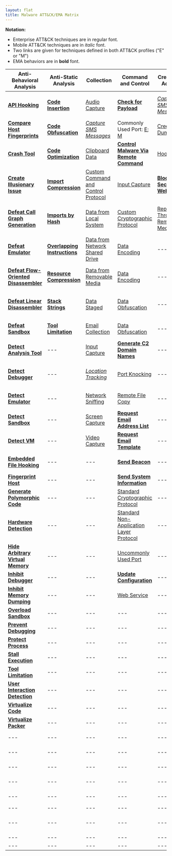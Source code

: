 ```yaml
---
layout: flat
title: Malware ATT&CK/EMA Matrix
---
```


**Notation:**
* Enterprise ATT&CK techniques are in regular font.
* Mobile ATT&CK techniques are in *italic* font.
* Two links are given for techniques defined in both ATT&CK profiles ("E" or "M")
* EMA behaviors are in **bold** font.

|Anti-Behavioral Analysis|Anti-Static Analysis|Collection|Command and Control|Credential Access|Defense Evasion|Discovery|Effects|Execution|Exfiltration|Lateral Movement|Persistence|Privilege Escalation|
|------------------------|--------------------|----------|-------------------|-----------------|---------------|---------|-------|---------|------------|----------------|-----------|--------------------|
|[**API Hooking**](https://collaborate.mitre.org/ema/index.php/Ema-1035)|[**Code Insertion**](https://collaborate.mitre.org/ema/index.php/Ema-1008)|[Audio Capture](https://attack.mitre.org/wiki/Technique/T1123)|[**Check for Payload**](https://collaborate.mitre.org/ema/index.php/Ema-1236)|[*Capture SMS Messages*](https://attack.mitre.org/mobile/index.php/Technique/MOB-T1015)|[Access Token Manipulation](https://attack.mitre.org/wiki/Technique/T1134)|[Account Discovery](https://attack.mitre.org/wiki/Technique/T1087)|[**Access Premium Service**](https://collaborate.mitre.org/ema/index.php/Ema-1178)|[Command-Line Interface](https://attack.mitre.org/wiki/Technique/T1059)|[Automated Exfiltration](https://attack.mitre.org/wiki/Technique/T1020)|[**Autonomous Remote Infection**](https://collaborate.mitre.org/ema/index.php/Ema-1216)|[Hidden File and Directories](https://attack.mitre.org/wiki/Technique/T1158)|[Explotation for Privilege Escalation](https://attack.mitre.org/wiki/Technique/T1068)|
|[**Compare Host Fingerprints**](https://collaborate.mitre.org/ema/index.php/Ema-1120)|[**Code Obfuscation**](https://collaborate.mitre.org/ema/index.php/Ema-1004)|[*Capture SMS Messages*](https://attack.mitre.org/mobile/index.php/Technique/MOB-T1015)|Commonly Used Port: [E](https://attack.mitre.org/wiki/Technique/T1043); [M](https://attack.mitre.org/mobile/index.php/Technique/MOB-T1039)|[Credential Dumping](https://attack.mitre.org/wiki/Technique/T1003)|[*Application Discovery*](https://attack.mitre.org/mobile/index.php/Technique/MOB-T1021)|[*Application Discovery*](https://attack.mitre.org/mobile/index.php/Technique/MOB-T1021)|[**Click Fraud**](https://collaborate.mitre.org/ema/index.php/Ema-1179)|[Execution through API](https://attack.mitre.org/wiki/Technique/T1106)|[Data Compressed](https://attack.mitre.org/wiki/Technique/T1002)|[Exploitation of Remote Services](https://attack.mitre.org/wiki/Technique/T1210)|[Hooking](https://attack.mitre.org/wiki/Technique/T1179)|[Hooking](https://attack.mitre.org/wiki/Technique/T1179)|
|[**Crash Tool**](https://collaborate.mitre.org/ema/index.php/Ema-1049)|[**Code Optimization**](https://collaborate.mitre.org/ema/index.php/Ema-1037)|[Clipboard Data](https://attack.mitre.org/wiki/Technique/T1115)|[**Control Malware Via Remote Command**](https://collaborate.mitre.org/ema/index.php/Ema-1241)|[Hooking](https://attack.mitre.org/wiki/Technique/T1179)|[Binary Padding](https://attack.mitre.org/wiki/Technique/T1009)|[*Device Type Discovery*](https://attack.mitre.org/mobile/index.php/Technique/MOB-T1022)|[**Consume System Resources**](https://collaborate.mitre.org/ema/index.php/Ema-1177)|[Execution through Module Load](https://attack.mitre.org/wiki/Technique/T1129)|[Data Encrypted](https://attack.mitre.org/wiki/Technique/T1022)|[Remote File Copy](https://attack.mitre.org/wiki/Technique/T1105)|[Kernel Modules and Extensions](https://attack.mitre.org/wiki/Technique/T1215)|[Process Injection](https://attack.mitre.org/wiki/Technique/T1055)|
|[**Create Illusionary Issue**](https://collaborate.mitre.org/ema/index.php/Ema-1031)|[**Import Compression**](https://collaborate.mitre.org/ema/index.php/Ema-1030)|[Custom Command and Control Protocol](https://attack.mitre.org/wiki/Technique/T1094)|[Input Capture](https://attack.mitre.org/wiki/Technique/T1056)|[**Block Security Websites**](https://collaborate.mitre.org/ema/index.php/Ema-1154)|File and Directory Discovery: [E](https://attack.mitre.org/wiki/Technique/T1083); [M](https://attack.mitre.org/mobile/index.php/Technique/MOB-T1023)|[**Denial of Service**](https://collaborate.mitre.org/ema/index.php/Ema-1175)|[**Install Legitimate Software**](https://collaborate.mitre.org/ema/index.php/Ema-1137)|[Exfiltration Over Alternative Protocol](https://attack.mitre.org/wiki/Technique/T1048)|[Remote Desktop Protocol](https://attack.mitre.org/wiki/Technique/T1076)|[Local Job Scheduling](https://attack.mitre.org/wiki/Technique/T1168)|[Scheduled Task](https://attack.mitre.org/wiki/Technique/T1053)|
|[**Defeat Call Graph Generation**](https://collaborate.mitre.org/ema/index.php/Ema-1228)|[**Imports by Hash**](https://collaborate.mitre.org/ema/index.php/Ema-1036)|[Data from Local System](https://attack.mitre.org/wiki/Technique/T1005)|[Custom Cryptographic Protocol](https://attack.mitre.org/wiki/Technique/T1024)|[Replication Through Removable Media](https://attack.mitre.org/wiki/Technique/T1091)|[Code Signing](https://attack.mitre.org/wiki/Technique/T1116)|[*Local Network Configuration Discovery*](https://attack.mitre.org/mobile/index.php/Technique/MOB-T1025)|[**Destroy Hardware**](https://collaborate.mitre.org/ema/index.php/Ema-1196)|[**Install Secondary Malware**](https://collaborate.mitre.org/ema/index.php/Ema-1138)|[Exfiltration Over Command and Control Channel](https://attack.mitre.org/wiki/Technique/T1041)|[Replication Through Removable Media](https://attack.mitre.org/wiki/Technique/T1091)|[Modify Existing Service](https://attack.mitre.org/wiki/Technique/T1031)|---|
|[**Defeat Emulator**](https://collaborate.mitre.org/ema/index.php/Ema-1268)|[**Overlapping Instructions**](https://collaborate.mitre.org/ema/index.php/Ema-1038)|[Data from Network Shared Drive](https://attack.mitre.org/wiki/Technique/T1039)|[Data Encoding](https://attack.mitre.org/wiki/Technique/T1132)|---|[**Disable Kernel Patch Protection**](https://collaborate.mitre.org/ema/index.php/Ema-1146)|[Peripheral Device Discovery](https://attack.mitre.org/wiki/Technique/T1120)|[**Encrypt Files**](https://collaborate.mitre.org/ema/index.php/Ema-1122)|[**Install Secondary Module**](https://collaborate.mitre.org/ema/index.php/Ema-1136)|[Exfiltration Over Other Network Medium](https://attack.mitre.org/wiki/Technique/T1011)|---|[New Service](https://attack.mitre.org/wiki/Technique/T1050)|---|
|[**Defeat Flow-Oriented Disassembler**](https://collaborate.mitre.org/ema/index.php/Ema-1227)|[**Resource Compression**](https://collaborate.mitre.org/ema/index.php/Ema-1039)|[Data from Removable Media](https://attack.mitre.org/wiki/Technique/T1025)|[Data Encoding](https://attack.mitre.org/wiki/Technique/T1132)|---|[**Disable OS Security Alerts**](https://collaborate.mitre.org/ema/index.php/Ema-1147)|[Process Discovery](https://attack.mitre.org/wiki/Technique/T1057)|[**Erase Data**](https://collaborate.mitre.org/ema/index.php/Ema-1195)|[Local Job Scheduling](https://attack.mitre.org/wiki/Technique/T1168)|[Exfiltration Over Physical Medium](https://attack.mitre.org/wiki/Technique/T1052)|---|[**Persist After OS Changes**](https://collaborate.mitre.org/ema/index.php/Ema-1208)|---|
|[**Defeat Linear Disassembler**](https://collaborate.mitre.org/ema/index.php/Ema-1229)|[**Stack Strings**](https://collaborate.mitre.org/ema/index.php/Ema-1044)|[Data Staged](https://attack.mitre.org/wiki/Technique/T1074)|[Data Obfuscation](https://attack.mitre.org/wiki/Technique/T1001)|---|[**Disable System File Overwrite Protection**](https://collaborate.mitre.org/ema/index.php/Ema-1149)|[Query Registry](https://attack.mitre.org/wiki/Technique/T1012)|[**Manipulate File System Data**](https://collaborate.mitre.org/ema/index.php/Ema-1127)|[**Log Activity**](https://collaborate.mitre.org/ema/index.php/Ema-1134)|---|---|[**Persist After System Reboot**](https://collaborate.mitre.org/ema/index.php/Ema-1209)|---|
|[**Defeat Sandbox**](https://collaborate.mitre.org/ema/index.php/Ema-1027)|[**Tool Limitation**](https://collaborate.mitre.org/ema/index.php/Ema-1050)|[Email Collection](https://attack.mitre.org/wiki/Technique/T1114)|[Data Obfuscation](https://attack.mitre.org/wiki/Technique/T1001)|---|[Disabling Security Tools](https://attack.mitre.org/wiki/Technique/T1089)|[Security Software Discovery](https://attack.mitre.org/wiki/Technique/T1063)|[**Manipulate Network Traffic**](https://collaborate.mitre.org/ema/index.php/Ema-1126)|[PowerShell](https://attack.mitre.org/wiki/Technique/T1086)|---|---|[Port Knocking](https://attack.mitre.org/wiki/Technique/T1205)|---|
|[**Detect Analysis Tool**](https://collaborate.mitre.org/ema/index.php/Ema-1005)|---|[Input Capture](https://attack.mitre.org/wiki/Technique/T1056)|[**Generate C2 Domain Names**](https://collaborate.mitre.org/ema/index.php/Ema-1244)|---|[**Encrypt Self**](https://collaborate.mitre.org/ema/index.php/Ema-1165)|[System Information Discovery](https://attack.mitre.org/wiki/Technique/T1082)|[*Premium SMS Toll Fraud*](https://attack.mitre.org/mobile/index.php/Technique/MOB-T1051)|[**Prevent Concurrent Execution**](https://collaborate.mitre.org/ema/index.php/Ema-1261)|---|---|[Registry Run Keys / Start Folder](https://attack.mitre.org/wiki/Technique/T1060)|---|
|[**Detect Debugger**](https://collaborate.mitre.org/ema/index.php/Ema-1253)|---|[*Location Tracking*](https://attack.mitre.org/mobile/index.php/Technique/MOB-T1023)|[Port Knocking](https://attack.mitre.org/wiki/Technique/T1205)|---|[**Evade Static Heuristic**](https://collaborate.mitre.org/ema/index.php/Ema-1252)|[System Network Configuration Discovery](https://attack.mitre.org/wiki/Technique/T1016)|---|[Rundll32](https://attack.mitre.org/wiki/Technique/T1085)|---|---|[**Re-instantiate Self**](https://collaborate.mitre.org/ema/index.php/Ema-1212)|---|
|[**Detect Emulator**](https://collaborate.mitre.org/ema/index.php/Ema-1265)|---|[Network Sniffing](https://attack.mitre.org/wiki/Technique/T1040)|[Remote File Copy](https://attack.mitre.org/wiki/Technique/T1105)|---|[**Execute Before/External to Kernel/Hypervisor**](https://collaborate.mitre.org/ema/index.php/Ema-1225)|[System Owner/User Discovery](https://attack.mitre.org/wiki/Technique/T1033)|---|[Scheduled Task](https://attack.mitre.org/wiki/Technique/T1053)|---|---|[Scheduled Task](https://attack.mitre.org/wiki/Technique/T1053)|---|
|[**Detect Sandbox**](https://collaborate.mitre.org/ema/index.php/Ema-1233)|---|[Screen Capture](https://attack.mitre.org/wiki/Technique/T1113)|[**Request Email Address List**](https://collaborate.mitre.org/ema/index.php/Ema-1123)|---|[**Execute Non-main CPU Code**](https://collaborate.mitre.org/ema/index.php/Ema-1221)|[System Time Discovery](https://attack.mitre.org/wiki/Technique/T1124)|---|[Scripting](https://attack.mitre.org/wiki/Technique/T1064)|---|---|[Timestomp](https://attack.mitre.org/wiki/Technique/T1099)|---|
|[**Detect VM**](https://collaborate.mitre.org/ema/index.php/Ema-1239)|---|[Video Capture](https://attack.mitre.org/wiki/Technique/T1125)|[**Request Email Template**](https://collaborate.mitre.org/ema/index.php/Ema-1124)|---|[**Execute Stealthy Code**](https://collaborate.mitre.org/ema/index.php/Ema-1223)|[Application Window Discovery](https://attack.mitre.org/wiki/Technique/T1010)|---|[**Send Email Message**](https://collaborate.mitre.org/ema/index.php/Ema-1125)|---|---|---|---|
|[**Embedded File Hooking**](https://collaborate.mitre.org/ema/index.php/Ema-1048)|---|---|[**Send Beacon**](https://collaborate.mitre.org/ema/index.php/Ema-1237)|---|[Exploitation for Defense Evasion](https://attack.mitre.org/wiki/Technique/T1211)|[Network Service Scanning](https://attack.mitre.org/wiki/Technique/T1046)|---|[Service Execution](https://attack.mitre.org/wiki/Technique/T1035)|---|---|---|---|
|[**Fingerprint Host**](https://collaborate.mitre.org/ema/index.php/Ema-1121)|---|---|[**Send System Information**](https://collaborate.mitre.org/ema/index.php/Ema-1238)|---|[File Deletion](https://attack.mitre.org/wiki/Technique/T1107)|---|---|[**Suicide Exit**](https://collaborate.mitre.org/ema/index.php/Ema-1135)|---|---|---|---|
|[**Generate Polymorphic Code**](https://collaborate.mitre.org/ema/index.php/Ema-1032)|---|---|[Standard Cryptographic Protocol](https://attack.mitre.org/wiki/Technique/T1032)|---|[Hidden File and Directories](https://attack.mitre.org/wiki/Technique/T1158)|---|---|[**Test SMTP Connection**](https://collaborate.mitre.org/ema/index.php/Ema-1174)|---|---|---|---|
|[**Hardware Detection**](https://collaborate.mitre.org/ema/index.php/Ema-1022)|---|---|[Standard Non-Application Layer Protocol](https://attack.mitre.org/wiki/Technique/T1095)|---|[**Hide Kernel Modules**](https://collaborate.mitre.org/ema/index.php/Ema-1015)|---|---|[Windows Management Instrumentation](https://attack.mitre.org/wiki/Technique/T1047)|---|---|---|---|
|[**Hide Arbitrary Virtual Memory**](https://collaborate.mitre.org/ema/index.php/Ema-1172)|---|---|[Uncommonly Used Port](https://attack.mitre.org/wiki/Technique/T1065)|---|[**Hide Processes**](https://collaborate.mitre.org/ema/index.php/Ema-1224)|---|---|---|---|---|---|---|
|[**Inhibit Debugger**](https://collaborate.mitre.org/ema/index.php/Ema-1024)|---|---|[**Update Configuration**](https://collaborate.mitre.org/ema/index.php/Ema-1240)|---|[**Hide Services**](https://collaborate.mitre.org/ema/index.php/Ema-1219)|---|---|---|---|---|---|---|
|[**Inhibit Memory Dumping**](https://collaborate.mitre.org/ema/index.php/Ema-1173)|---|---|[Web Service](https://attack.mitre.org/wiki/Technique/T1102)|---|[**Hide Threads**](https://collaborate.mitre.org/ema/index.php/Ema-1218)|---|---|---|---|---|---|---|
|[**Overload Sandbox**](https://collaborate.mitre.org/ema/index.php/Ema-1235)|---|---|---|---|[**Hide Userspace Libraries**](https://collaborate.mitre.org/ema/index.php/Ema-1222)|---|---|---|---|---|---|---|
|[**Prevent Debugging**](https://collaborate.mitre.org/ema/index.php/Ema-1230)|---|---|---|---|[**Inventory Security Products**](https://collaborate.mitre.org/ema/index.php/Ema-1246)|---|---|---|---|---|---|---|
|[**Protect Process**](https://collaborate.mitre.org/ema/index.php/Ema-1034)|---|---|---|---|[Masquerading](https://attack.mitre.org/wiki/Technique/T1036)|---|---|---|---|---|---|---|
|[**Stall Execution**](https://collaborate.mitre.org/ema/index.php/Ema-1013)|---|---|---|---|[Modify Registry](https://attack.mitre.org/wiki/Technique/T1112)|---|---|---|---|---|---|---|
|[**Tool Limitation**](https://collaborate.mitre.org/ema/index.php/Ema-1050)|---|---|---|---|[Obfuscated File or Information](https://attack.mitre.org/wiki/Technique/T1027)|---|---|---|---|---|---|---|
|[**User Interaction Detection**](https://collaborate.mitre.org/ema/index.php/Ema-1021)|---|---|---|---|[Port Knocking](https://attack.mitre.org/wiki/Technique/T1205)|---|---|---|---|---|---|---|
|[**Virtualize Code**](https://collaborate.mitre.org/ema/index.php/Ema-1046)|---|---|---|---|[**Prevent API Unhooking**](https://collaborate.mitre.org/ema/index.php/Ema-1180)|---|---|---|---|---|---|---|
|[**Virtualize Packer**](https://collaborate.mitre.org/ema/index.php/Ema-1047)|---|---|---|---|[**Prevent File Access**](https://collaborate.mitre.org/ema/index.php/Ema-1184)|---|---|---|---|---|---|---|
|---|---|---|---|---|[**Prevent File Deletion**](https://collaborate.mitre.org/ema/index.php/Ema-1181)|---|---|---|---|---|---|---|
|---|---|---|---|---|[**Prevent Memory Access**](https://collaborate.mitre.org/ema/index.php/Ema-1183)|---|---|---|---|---|---|---|
|---|---|---|---|---|[**Prevent Native API Hooking**](https://collaborate.mitre.org/ema/index.php/Ema-1226)|---|---|---|---|---|---|---|
|---|---|---|---|---|[**Prevent Registry Access**](https://collaborate.mitre.org/ema/index.php/Ema-1185)|---|---|---|---|---|---|---|
|---|---|---|---|---|[**Prevent Registry Deletion**](https://collaborate.mitre.org/ema/index.php/Ema-1182)|---|---|---|---|---|---|---|
|---|---|---|---|---|[Process Injection](https://attack.mitre.org/wiki/Technique/T1055)|---|---|---|---|---|---|---|
|---|---|---|---|---|[**Remove SMS Warning Messages**](https://collaborate.mitre.org/ema/index.php/Ema-1141)|---|---|---|---|---|---|---|
|---|---|---|---|---|[Software Packing](https://attack.mitre.org/wiki/Technique/T1045)|---|---|---|---|---|---|---|
|---|---|---|---|---|[Web Service](https://attack.mitre.org/wiki/Technique/T1102)|---|---|---|---|---|---|---|
